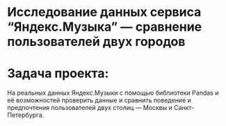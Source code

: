 # Исследование данных сервиса “Яндекс.Музыка” — сравнение пользователей двух городов
# Задача проекта:
На реальных данных Яндекс.Музыки c помощью библиотеки Pandas и её возможностей проверить данные и сравнить поведение и предпочтения пользователей двух столиц — Москвы и Санкт-Петербурга.

